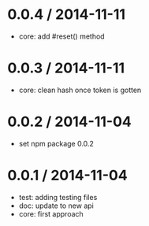 
0.0.4 / 2014-11-11
==================

 * core: add #reset() method

0.0.3 / 2014-11-11
==================

 * core: clean hash once token is gotten

0.0.2 / 2014-11-04
==================

 * set npm package 0.0.2

0.0.1 / 2014-11-04
==================

 * test: adding testing files
 * doc: update to new api
 * core: first approach
